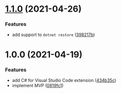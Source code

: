 # [1.1.0](https://github.com/bbaia/nx-dotnet-core/compare/v1.0.0...v1.1.0) (2021-04-26)


### Features

* add support to `dotnet restore` ([398217b](https://github.com/bbaia/nx-dotnet-core/commit/398217be8e5fede64453b2996b17e6c3d56b792a))

# 1.0.0 (2021-04-19)


### Features

* add C# for Visual Studio Code extension ([434b35c](https://github.com/bbaia/nx-dotnet-core/commit/434b35c9ed88c9852e3cc547a3f9d387a384ef92))
* implement MVP ([0819fc1](https://github.com/bbaia/nx-dotnet-core/commit/0819fc1aba7baec67fc5a1b3371af0a889c2a1ad))
